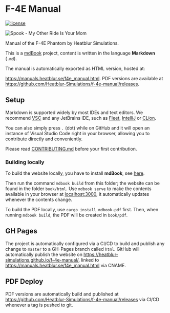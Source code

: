 # F-4E Manual

<!-- markdown-link-check-disable-next-line -->
[![license](https://img.shields.io/badge/license-CC_BY--NC--ND_4.0-blue)](https://github.com/Heatblur-Simulations/f-4e-manual/blob/master/LICENSE)

![Spook - My Other Ride Is Your Mom](https://i.imgur.com/KBOIocl.png)

Manual of the F-4E Phantom by Heatblur Simulations.

This is a [mdBook](https://rust-lang.github.io/mdBook/) project, content is
written in the language **Markdown** (`.md`).

The manual is automatically exported as HTML version, hosted at:
<!-- markdown-link-check-disable -->
<https://manuals.heatblur.se/f4e_manual.html>.
PDF versions are available at <https://github.com/Heatblur-Simulations/f-4e-manual/releases>.
<!-- markdown-link-check-enable -->

## Setup

Markdown is supported widely by most IDEs and text editors. We recommend
[VSC](https://code.visualstudio.com/) and any JetBrains IDE, such as
[Fleet](https://www.jetbrains.com/fleet/),
[IntelliJ](https://www.jetbrains.com/idea/) or
[CLion](https://www.jetbrains.com/clion/).

You can also simply press `.` (dot) while on GitHub and it will open an instance
of Visual Studio Code right in your browser, allowing you to contribute directly
and conveniently.

<!-- markdown-link-check-disable -->
Please read
[CONTRIBUTING.md](https://github.com/Heatblur-Simulations/f-4e-manual/blob/master/CONTRIBUTING.md)
before your first contribution.
<!-- markdown-link-check-enable -->

### Building locally

To build the website locally, you have to install **mdBook**, see
[here](https://rust-lang.github.io/mdBook/guide/installation.html).

<!-- markdown-link-check-disable -->
Then run the command `mdbook build` from this folder; the website can be found
in the folder `book/html`. Use `mdbook serve` to make the contents available in your
browser at [localhost:3000](http://localhost:3000/), it automatically updates
whenever the contents change.
<!-- markdown-link-check-enable -->

To build the PDF locally, use `cargo install mdbook-pdf` first. Then, when running `mdbook build`,
the PDF will be created in `book/pdf`.

## GH Pages
<!-- markdown-link-check-disable -->
The project is automatically configured via a CI/CD to build and publish any
change to `master` to a GH-Pages branch called `html`. GitHub will automatically
publish the website on <https://heatblur-simulations.github.io/f-4e-manual/>,
linked to <https://manuals.heatblur.se/f4e_manual.html> via CNAME.
<!-- markdown-link-check-enable -->
## PDF Deploy
<!-- markdown-link-check-disable -->
PDF versions are automatically build and published
at <https://github.com/Heatblur-Simulations/f-4e-manual/releases> via CI/CD whenever a tag is
pushed to git.
<!-- markdown-link-check-enable -->
